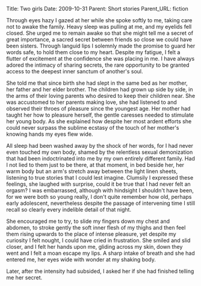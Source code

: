 Title: Two girls
Date: 2009-10-31
Parent: Short stories
Parent_URL: fiction

Through eyes hazy I gazed at her while she spoke softly to me, taking care not to awake the family. Heavy sleep was pulling at me, and my eyelids fell closed. She urged me to remain awake so that she might tell me a secret of great importance, a sacred secret between friends so close we could have been sisters. Through languid lips I solemnly made the promise to guard her words safe, to hold them close to my heart. Despite my fatigue, I felt a flutter of excitement at the confidence she was placing in me. I have always adored the intimacy of sharing secrets, the rare opportunity to be granted access to the deepest inner sanctum of another's soul.

She told me that since birth she had slept in the same bed as her mother, her father and her elder brother. The children had grown up side by side, in the arms of their loving parents who desired to keep their children near. She was accustomed to her parents making love, she had listened to and observed their throes of pleasure since the youngest age. Her mother had taught her how to pleasure herself, the gentle caresses needed to stimulate her young body. As she explained how despite her most ardent efforts she could never surpass the sublime ecstasy of the touch of her mother's knowing hands my eyes flew wide.

All sleep had been washed away by the shock of her words, for I had never even touched my own body, shamed by the relentless sexual demonization that had been indoctrinated into me by my own entirely different family. Had I not lied to them just to be there, at that moment, in bed beside her, her warm body but an arm's stretch away between the light linen sheets, listening to true stories that I could lest imagine. Clumsily I expressed these feelings, she laughed with surprise, could it be true that I had never felt an orgasm? I was embarrassed, although with hindsight I shouldn't have been, for we were both so young really, I don't quite remember how old, perhaps early adolescent, nevertheless despite the passage of intervening time I still recall so clearly every indelible detail of that night.

She encouraged me to try, to slide my fingers down my chest and abdomen, to stroke gently the soft inner flesh of my thighs and then feel them rising upwards to the place of intense pleasure, yet despite my curiosity I felt nought, I could have cried in frustration. She smiled and slid closer, and I felt her hands upon me, gliding across my skin, down they went and I felt a moan escape my lips. A sharp intake of breath and she had entered me, her eyes wide with wonder at my shaking body.

Later, after the intensity had subsided, I asked her if she had finished telling me her secret.